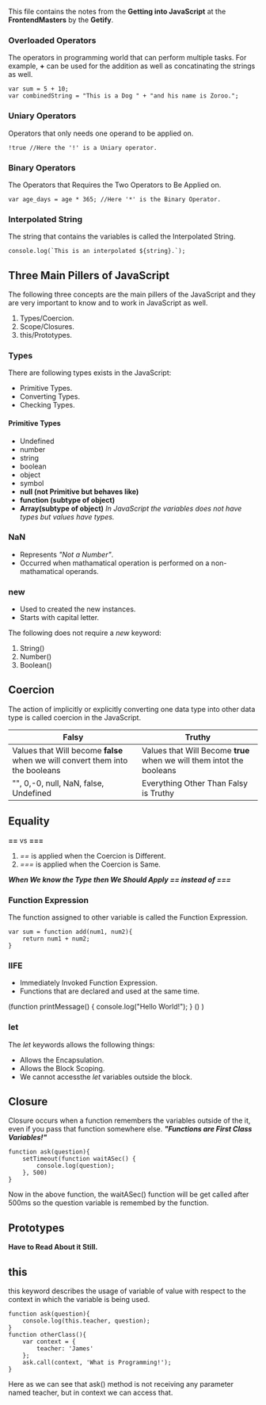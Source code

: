 This file contains the notes from the **Getting into JavaScript** at the **FrontendMasters** by the **Getify**.

### Overloaded Operators

The operators in programming world that can perform multiple tasks. For example, **+** can be used for the addition as well as concatinating the strings as well.

    var sum = 5 + 10;
    var combinedString = "This is a Dog " + "and his name is Zoroo.";

### Uniary Operators

Operators that only needs one operand to be applied on.

    !true //Here the '!' is a Uniary operator.

### Binary Operators

The Operators that Requires the Two Operators to Be Applied on.

    var age_days = age * 365; //Here '*' is the Binary Operator.

### Interpolated String

The string that contains the variables is called the Interpolated String.

    console.log(`This is an interpolated ${string}.`);

## Three Main Pillers of JavaScript

The following three concepts are the main pillers of the JavaScript and they are very important to know and to work in JavaScript as well.

1. Types/Coercion.
2. Scope/Closures.
3. this/Prototypes.

### Types

There are following types exists in the JavaScript:

- Primitive Types.
- Converting Types.
- Checking Types.

#### Primitive Types

- Undefined
- number
- string
- boolean
- object
- symbol
- **null (not Primitive but behaves like)**
- **function (subtype of object)**
- **Array(subtype of object)**
  _In JavaScript the variables does not have types but values have types._

### NaN

- Represents _"Not a Number"_.
- Occurred when mathamatical operation is
  performed on a non-mathamatical operands.

### new

- Used to created the new instances.
- Starts with capital letter.

The following does not require a _new_ keyword:

1. String()
2. Number()
3. Boolean()

## Coercion

The action of implicitly or explicitly converting one data type into other data type is called coercion in the JavaScript.

| Falsy                                                                         | Truthy                                                                |
| ----------------------------------------------------------------------------- | --------------------------------------------------------------------- |
| Values that Will become **false** when we will convert them into the booleans | Values that Will Become **true** when we will them intot the booleans |
| "", 0,-0, null, NaN, false, Undefined                                         | Everything Other Than Falsy is Truthy                                 |

## Equality

**==** vs **===**

1. _==_ is applied when the Coercion is Different.
2. _===_ is applied when the Coercion is Same.

**_When We know the Type then We Should Apply == instead of ===_**

### Function Expression

The function assigned to other variable is called the Function Expression.

    var sum = function add(num1, num2){
        return num1 + num2;
    }

### IIFE

- Immediately Invoked Function Expression.
- Functions that are declared
  and used at the same time.

(function printMessage() {
console.log("Hello World!");
} () )

### let

The _let_ keywords allows the following things:

- Allows the Encapsulation.
- Allows the Block Scoping.
- We cannot accessthe _let_ variables outside the block.

## Closure

Closure occurs when a function remembers the variables outside of the it, even if you pass that function somewhere else.
**_"Functions are First Class Variables!"_**

    function ask(question){
    	setTimeout(function waitASec() {
    		console.log(question);
    	}, 500)
    }

Now in the above function, the waitASec() function will be get called after 500ms so the question variable is remembed by the function.

## Prototypes

**Have to Read About it Still.**

## this

this keyword describes the usage of variable of value with respect to the context in which the variable is being used.

    function ask(question){
        console.log(this.teacher, question);
    }
    function otherClass(){
        var context = {
    	    teacher: 'James'
        };
        ask.call(context, 'What is Programming!');
    }

Here as we can see that ask() method is not receiving any parameter named teacher, but in context we can access that.
